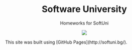 <h1 align="center">Software University</h1>

<p align="center">Homeworks for SoftUni</p>
<p align="center"><a href="http://softuni.bg/"><img src="https://raw.githubusercontent.com/bMedarski/SoftUni/master/Pics/Software-University-Logo-blue-horizontal.png" /></a></p>
This site was built using [GitHub Pages](http://softuni.bg/).
